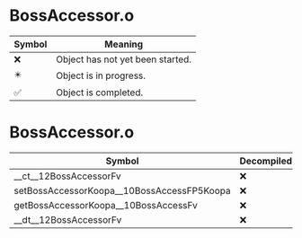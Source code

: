 # BossAccessor.o
| Symbol | Meaning 
| ------------- | ------------- 
| :x: | Object has not yet been started. 
| :eight_pointed_black_star: | Object is in progress. 
| :white_check_mark: | Object is completed. 


# BossAccessor.o
| Symbol | Decompiled? |
| ------------- | ------------- |
| __ct__12BossAccessorFv | :x: |
| setBossAccessorKoopa__10BossAccessFP5Koopa | :x: |
| getBossAccessorKoopa__10BossAccessFv | :x: |
| __dt__12BossAccessorFv | :x: |

